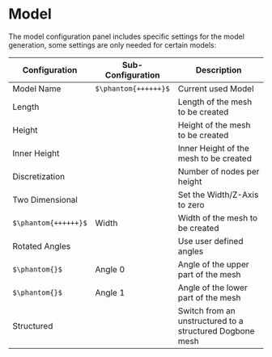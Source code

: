 <!--
SPDX-FileCopyrightText: 2023 PeriHub <https://gitlab.com/dlr-perihub/PeriHub>

SPDX-License-Identifier: Apache-2.0
-->

# Model

The model configuration panel includes specific settings for the model generation, some settings are only needed for certain models:

Configuration | Sub-Configuration | Description
--- | --- | ---
Model Name | `$\phantom{++++++}$` | Current used Model
Length | | Length of the mesh to be created
Height | | Height of the mesh to be created
Inner Height | | Inner Height of the mesh to be created
Discretization | | Number of nodes per height
Two Dimensional | | Set the Width/Z-Axis to zero
`$\phantom{++++++}$` | Width | Width of the mesh to be created
Rotated Angles | | Use user defined angles
`$\phantom{}$` | Angle 0 | Angle of the upper part of the mesh
`$\phantom{}$` | Angle 1 | Angle of the lower part of the mesh
Structured | | Switch from an unstructured to a structured Dogbone mesh

